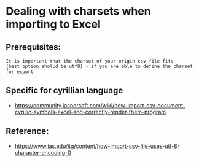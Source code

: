 # Dealing with charsets when importing to Excel 

## Prerequisites: 

```
It is important that the charset of your origin csv file fits
(best option sholud be utf8) - if you are able to define the charset for export 

```

## Specific for cyrillian language 

 * https://community.jaspersoft.com/wiki/how-import-csv-document-cyrillic-symbols-excel-and-correctly-render-them-program

## Reference:


  * https://www.ias.edu/itg/content/how-import-csv-file-uses-utf-8-character-encoding-0
